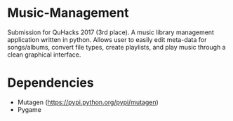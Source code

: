 # Music-Management
Submission for QuHacks 2017 (3rd place). A music library management application written in python. Allows user to easily edit meta-data for songs/albums, convert file types, create playlists, and play music through a clean graphical interface.

# Dependencies
- Mutagen (https://pypi.python.org/pypi/mutagen)
- Pygame
